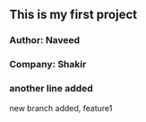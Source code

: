 ## This is my first project
### Author: Naveed
### Company: Shakir
### another line added
new branch added, feature1